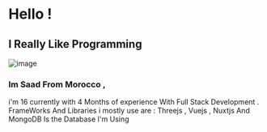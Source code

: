 # Hello !

## I Really Like Programming

![image](https://image.freepik.com/free-photo/80s-futuristic-retro-synthwave_122462-32.jpg)

### Im Saad From Morocco , 
i'm 16 currently with 4 Months of experience With Full Stack Development .
FrameWorks And Libraries i mostly use are : Threejs , Vuejs , Nuxtjs 
And MongoDB Is the Database I'm Using
